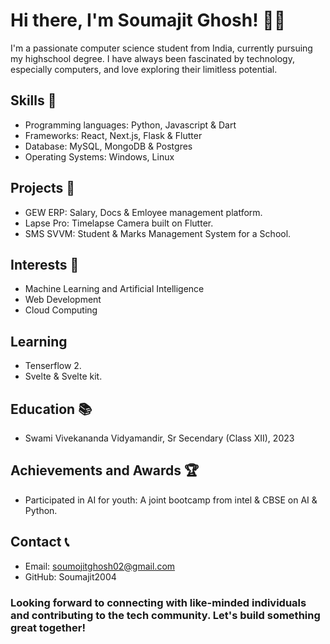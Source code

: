# Hi there, I'm Soumajit Ghosh! 👋🏼

I'm a passionate computer science student from India, currently pursuing my highschool degree. 
I have always been fascinated by technology, especially computers, and love exploring their limitless potential.

## Skills 🔮
* Programming languages: Python, Javascript & Dart
* Frameworks: React, Next.js, Flask & Flutter
* Database: MySQL, MongoDB & Postgres
* Operating Systems: Windows, Linux

## Projects 📑
* GEW ERP: Salary, Docs & Emloyee management platform.
* Lapse Pro: Timelapse Camera built on Flutter.
* SMS SVVM: Student & Marks Management System for a School.

## Interests 🧠
* Machine Learning and Artificial Intelligence
* Web Development
* Cloud Computing

## Learning 
* Tenserflow 2.
* Svelte & Svelte kit.

## Education 📚
* Swami Vivekananda Vidyamandir, Sr Secendary (Class XII), 2023

## Achievements and Awards 🏆
* Participated in AI for youth: A joint bootcamp from intel & CBSE on AI & Python.

## Contact 📞
* Email: soumojitghosh02@gmail.com
* GitHub: Soumajit2004

### Looking forward to connecting with like-minded individuals and contributing to the tech community. Let's build something great together!
